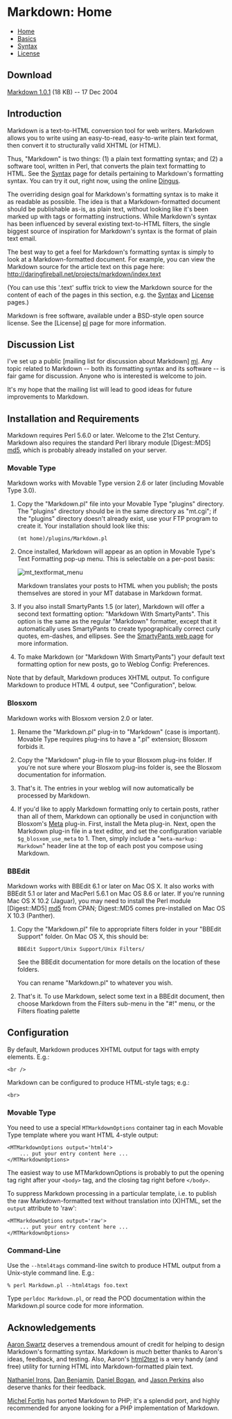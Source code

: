 Markdown: Home
================

<ul id="ProjectSubmenu">
    <li><a href="/sampleapp/#/alkiradocs/Markdown_Home" class="selected" title="Markdown Project Page">Home</a></li>
    <li><a href="/sampleapp/#/alkiradocs/Basics" title="Markdown Basics">Basics</a></li>
    <li><a href="/sampleapp/#/alkiradocs/Syntax" title="Markdown Syntax Documentation">Syntax</a></li>
    <li><a href="/sampleapp/#/alkiradocs/License" title="Pricing and License Information">License</a></li>
</ul>

Download
--------

[Markdown 1.0.1][dl] (18 KB) -- 17 Dec 2004

[dl]: http://daringfireball.net/projects/downloads/Markdown_1.0.1.zip


Introduction
------------

Markdown is a text-to-HTML conversion tool for web writers. Markdown
allows you to write using an easy-to-read, easy-to-write plain text
format, then convert it to structurally valid XHTML (or HTML).

Thus, "Markdown" is two things: (1) a plain text formatting syntax;
and (2) a software tool, written in Perl, that converts the plain text
formatting to HTML. See the [Syntax][] page for details pertaining to
Markdown's formatting syntax. You can try it out, right now, using the
online [Dingus][].

  [syntax]: /projects/markdown/syntax
  [dingus]: /projects/markdown/dingus

The overriding design goal for Markdown's formatting syntax is to make
it as readable as possible. The idea is that a Markdown-formatted
document should be publishable as-is, as plain text, without looking
like it's been marked up with tags or formatting instructions. While
Markdown's syntax has been influenced by several existing text-to-HTML
filters, the single biggest source of inspiration for Markdown's
syntax is the format of plain text email.

The best way to get a feel for Markdown's formatting syntax is simply
to look at a Markdown-formatted document. For example, you can view
the Markdown source for the article text on this page here:
<http://daringfireball.net/projects/markdown/index.text>

(You can use this '.text' suffix trick to view the Markdown source for
the content of each of the pages in this section, e.g. the
[Syntax][s_src] and [License][l_src] pages.)

  [s_src]: /projects/markdown/syntax.text
  [l_src]: /projects/markdown/license.text

Markdown is free software, available under a BSD-style open source
license. See the [License] [pl] page for more information.

  [pl]: /projects/markdown/license


Discussion List <a id="discussion-list" />
---------------

I've set up a public [mailing list for discussion about Markdown] [ml].
Any topic related to Markdown -- both its formatting syntax and
its software -- is fair game for discussion. Anyone who is interested
is welcome to join.

It's my hope that the mailing list will lead to good ideas for future
improvements to Markdown.

  [ml]: http://six.pairlist.net/mailman/listinfo/markdown-discuss


Installation and Requirements <a id="install" />
-----------------------------

Markdown requires Perl 5.6.0 or later. Welcome to the 21st Century.
Markdown also requires the standard Perl library module [Digest::MD5]
[md5], which is probably already installed on your server.

  [md5]: http://search.cpan.org/dist/Digest-MD5/MD5.pm


### Movable Type ###

Markdown works with Movable Type version 2.6 or later (including
Movable Type 3.0).

1.  Copy the "Markdown.pl" file into your Movable Type "plugins"
	directory. The "plugins" directory should be in the same directory
	as "mt.cgi"; if the "plugins" directory doesn't already exist, use
	your FTP program to create it. Your installation should look like
	this:

        (mt home)/plugins/Markdown.pl

2.  Once installed, Markdown will appear as an option in Movable Type's
	Text Formatting pop-up menu. This is selectable on a per-post basis:
	
	![mt\_textformat\_menu](md\_images/mt\_textformat\_menu.png)
	
	Markdown translates your posts to HTML when you publish; the posts
	themselves are stored in your MT database in Markdown format.

3.	If you also install SmartyPants 1.5 (or later), Markdown will
	offer a second text formatting option: "Markdown With
	SmartyPants". This option is the same as the regular "Markdown"
	formatter, except that it automatically uses SmartyPants to create
	typographically correct curly quotes, em-dashes, and ellipses. See
	the [SmartyPants web page][sp] for more information.

4.	To make Markdown (or "Markdown With SmartyPants") your default
	text formatting option for new posts, go to Weblog Config:
	Preferences.

Note that by default, Markdown produces XHTML output. To configure
Markdown to produce HTML 4 output, see "Configuration", below.

  [sp]: http://daringfireball.net/projects/smartypants/



### Blosxom ###

Markdown works with Blosxom version 2.0 or later.

1.  Rename the "Markdown.pl" plug-in to "Markdown" (case is
    important). Movable Type requires plug-ins to have a ".pl"
    extension; Blosxom forbids it.

2.  Copy the "Markdown" plug-in file to your Blosxom plug-ins folder.
    If you're not sure where your Blosxom plug-ins folder is, see the
    Blosxom documentation for information.

3.  That's it. The entries in your weblog will now automatically be
	processed by Markdown.

4.	If you'd like to apply Markdown formatting only to certain
	posts, rather than all of them, Markdown can optionally be used in
	conjunction with Blosxom's [Meta][] plug-in. First, install the
	Meta plug-in. Next, open the Markdown plug-in file in a text
	editor, and set the configuration variable `$g_blosxom_use_meta`
	to 1. Then, simply include a "`meta-markup: Markdown`" header line
	at the top of each post you compose using Markdown.

  [meta]: http://www.blosxom.com/plugins/meta/meta.htm


### BBEdit ###

Markdown works with BBEdit 6.1 or later on Mac OS X. It also works
with BBEdit 5.1 or later and MacPerl 5.6.1 on Mac OS 8.6 or later. If
you're running Mac OS X 10.2 (Jaguar), you may need to install the
Perl module [Digest::MD5] [md5] from CPAN; Digest::MD5 comes
pre-installed on Mac OS X 10.3 (Panther).

1.  Copy the "Markdown.pl" file to appropriate filters folder in your
	"BBEdit Support" folder. On Mac OS X, this should be:

        BBEdit Support/Unix Support/Unix Filters/

    See the BBEdit documentation for more details on the location of
    these folders.

    You can rename "Markdown.pl" to whatever you wish.

2.  That's it. To use Markdown, select some text in a BBEdit document,
	then choose Markdown from the Filters sub-menu in the "#!" menu, or
	the Filters floating palette



Configuration  <a id="configuration"></a>
-------------

By default, Markdown produces XHTML output for tags with empty elements.
E.g.:

    <br />

Markdown can be configured to produce HTML-style tags; e.g.:

    <br>


### Movable Type ###

You need to use a special `MTMarkdownOptions` container tag in each
Movable Type template where you want HTML 4-style output:

    <MTMarkdownOptions output='html4'>
        ... put your entry content here ...
    </MTMarkdownOptions>

The easiest way to use MTMarkdownOptions is probably to put the
opening tag right after your `<body>` tag, and the closing tag right
before `</body>`.

To suppress Markdown processing in a particular template, i.e. to
publish the raw Markdown-formatted text without translation into
(X)HTML, set the `output` attribute to 'raw':

    <MTMarkdownOptions output='raw'>
        ... put your entry content here ...
    </MTMarkdownOptions>


### Command-Line ###

Use the `--html4tags` command-line switch to produce HTML output from a
Unix-style command line. E.g.:

    % perl Markdown.pl --html4tags foo.text

Type `perldoc Markdown.pl`, or read the POD documentation within the
Markdown.pl source code for more information.


Acknowledgements <a id="acknowledgements" />
----------------

[Aaron Swartz][] deserves a tremendous amount of credit for helping to
design Markdown's formatting syntax. Markdown is *much* better thanks
to Aaron's ideas, feedback, and testing. Also, Aaron's [html2text][]
is a very handy (and free) utility for turning HTML into
Markdown-formatted plain text.

[Nathaniel Irons][], [Dan Benjamin][], [Daniel Bogan][], and [Jason Perkins][]
also deserve thanks for their feedback.

[Michel Fortin][] has ported Markdown to PHP; it's a splendid port, and highly recommended for anyone looking for a PHP implementation of Markdown.

  [Aaron Swartz]:		http://www.aaronsw.com/
  [Nathaniel Irons]:	http://bumppo.net/
  [Dan Benjamin]:		http://hivelogic.com/
  [Daniel Bogan]:		http://waferbaby.com/
  [Jason Perkins]:		http://pressedpants.com/
  [Michel Fortin]:		http://www.michelf.com/projects/php-markdown/
  [html2text]:          http://www.aaronsw.com/2002/html2text/
 
  [tfmenu]: /graphics/markdown/mt_textformat_menu.png
